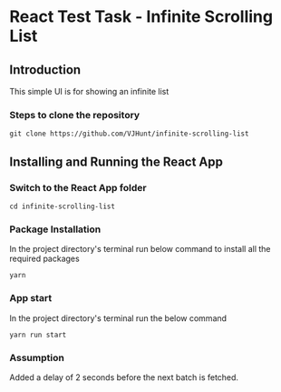 # React Test Task - Infinite Scrolling List

## Introduction
This simple UI is for showing an infinite list

### Steps to clone the repository

```
git clone https://github.com/VJHunt/infinite-scrolling-list

```
## Installing and Running the React App

### Switch to the React App folder
```
cd infinite-scrolling-list
```

### Package Installation
In the project directory's terminal run below command to install all the required packages
```
yarn
```

### App start
In the project directory's terminal run the below command
```
yarn run start
```

### Assumption
Added a delay of 2 seconds before the next batch is fetched.